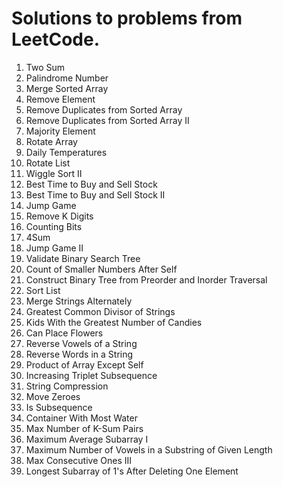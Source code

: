 # Solutions to problems from LeetCode.

1. Two Sum
2. Palindrome Number
3. Merge Sorted Array
4. Remove Element
5. Remove Duplicates from Sorted Array
6. Remove Duplicates from Sorted Array II
7. Majority Element
8. Rotate Array
9. Daily Temperatures
10. Rotate List
11. Wiggle Sort II
12. Best Time to Buy and Sell Stock
13. Best Time to Buy and Sell Stock II
14. Jump Game
15. Remove K Digits
16. Counting Bits
17. 4Sum
18. Jump Game II
19. Validate Binary Search Tree
20. Count of Smaller Numbers After Self
21. Construct Binary Tree from Preorder and Inorder Traversal
22. Sort List
23. Merge Strings Alternately
24. Greatest Common Divisor of Strings
25. Kids With the Greatest Number of Candies
26. Can Place Flowers
27. Reverse Vowels of a String
28. Reverse Words in a String
29. Product of Array Except Self
30. Increasing Triplet Subsequence
31. String Compression
32. Move Zeroes
33. Is Subsequence
34. Container With Most Water
35. Max Number of K-Sum Pairs
36. Maximum Average Subarray I
37. Maximum Number of Vowels in a Substring of Given Length
38. Max Consecutive Ones III
39. Longest Subarray of 1's After Deleting One Element
